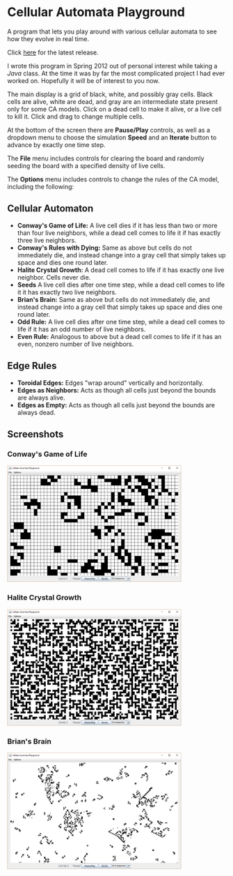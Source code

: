 # Cellular Automata Playground

A program that lets you play around with various cellular automata to see how they evolve in real time.

Click [here](https://github.com/adam-rumpf/cellular-automata-playground/releases/tag/v1.1.1) for the latest release.

I wrote this program in Spring 2012 out of personal interest while taking a _Java_ class. At the time it was by far the most complicated project I had ever worked on. Hopefully it will be of interest to you now.

The main display is a grid of black, white, and possibly gray cells. Black cells are alive, white are dead, and gray are an intermediate state present only for some CA models. Click on a dead cell to make it alive, or a live cell to kill it. Click and drag to change multiple cells.

At the bottom of the screen there are **Pause/Play** controls, as well as a dropdown menu to choose the simulation **Speed** and an **Iterate** button to advance by exactly one time step.

The **File** menu includes controls for clearing the board and randomly seeding the board with a specified density of live cells.

The **Options** menu includes controls to change the rules of the CA model, including the following:

## Cellular Automaton

* **Conway's Game of Life:** A live cell dies if it has less than two or more than four live neighbors, while a dead cell comes to life it if has exactly three live neighbors.
* **Conway's Rules with Dying:** Same as above but cells do not immediately die, and instead change into a gray cell that simply takes up space and dies one round later.
* **Halite Crystal Growth:** A dead cell comes to life if it has exactly one live neighbor. Cells never die.
* **Seeds** A live cell dies after one time step, while a dead cell comes to life it it has exactly two live neighbors.
* **Brian's Brain:** Same as above but cells do not immediately die, and instead change into a gray cell that simply takes up space and dies one round later.
* **Odd Rule:** A live cell dies after one time step, while a dead cell comes to life if it has an odd number of live neighbors.
* **Even Rule:** Analogous to above but a dead cell comes to life if it has an even, nonzero number of live neighbors.

## Edge Rules

* **Toroidal Edges:** Edges "wrap around" vertically and horizontally.
* **Edges as Neighbors:** Acts as though all cells just beyond the bounds are always alive.
* **Edges as Empty:** Acts as though all cells just beyond the bounds are always dead.

## Screenshots

### Conway's Game of Life

<img src="https://raw.githubusercontent.com/adam-rumpf/adam-rumpf.github.io/master/images/ca/ca-01.png" alt="Conway's Game of Life" width="400"/>

### Halite Crystal Growth

<img src="https://raw.githubusercontent.com/adam-rumpf/adam-rumpf.github.io/master/images/ca/ca-02.png" alt="Halite Crystal Growth" width="400"/>

### Brian's Brain

<img src="https://raw.githubusercontent.com/adam-rumpf/adam-rumpf.github.io/master/images/ca/ca-03.png" alt="Brian's Brain" width="400"/>
